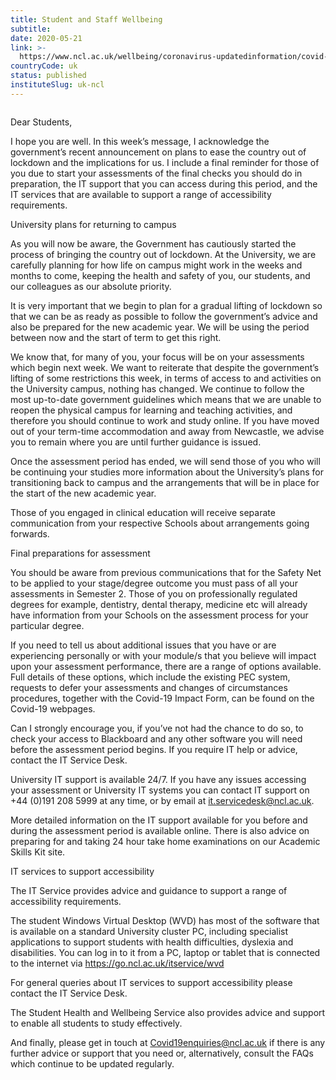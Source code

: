 ```yaml
---
title: Student and Staff Wellbeing
subtitle: 
date: 2020-05-21
link: >-
  https://www.ncl.ac.uk/wellbeing/coronavirus-updatedinformation/covid-19update-14may/
countryCode: uk
status: published
instituteSlug: uk-ncl
---
```

![]()

Dear Students,

I hope you are well. In this week’s message, I acknowledge the government’s recent announcement on plans to ease the country out of lockdown and the implications for us. I include a final reminder for those of you due to start your assessments of the final checks you should do in preparation, the IT support that you can access during this period, and the IT services that are available to support a range of accessibility requirements.

University plans for returning to campus

As you will now be aware, the Government has cautiously started the process of bringing the country out of lockdown. At the University, we are carefully planning for how life on campus might work in the weeks and months to come, keeping the health and safety of you, our students, and our colleagues as our absolute priority.

It is very important that we begin to plan for a gradual lifting of lockdown so that we can be as ready as possible to follow the government’s advice and also be prepared for the new academic year. We will be using the period between now and the start of term to get this right.

We know that, for many of you, your focus will be on your assessments which begin next week. We want to reiterate that despite the government’s lifting of some restrictions this week, in terms of access to and activities on the University campus, nothing has changed. We continue to follow the most up-to-date government guidelines which means that we are unable to reopen the physical campus for learning and teaching activities, and therefore you should continue to work and study online. If you have moved out of your term-time accommodation and away from Newcastle, we advise you to remain where you are until further guidance is issued.

Once the assessment period has ended, we will send those of you who will be continuing your studies more information about the University’s plans for transitioning back to campus and the arrangements that will be in place for the start of the new academic year.

Those of you engaged in clinical education will receive separate communication from your respective Schools about arrangements going forwards.

Final preparations for assessment

You should be aware from previous communications that for the Safety Net to be applied to your stage/degree outcome you must pass of all your assessments in Semester 2. Those of you on professionally regulated degrees for example, dentistry, dental therapy, medicine etc will already have information from your Schools on the assessment process for your particular degree.

If you need to tell us about additional issues that you have or are experiencing personally or with your module/s that you believe will impact upon your assessment performance, there are a range of options available. Full details of these options, which include the existing PEC system, requests to defer your assessments and changes of circumstances procedures, together with the Covid-19 Impact Form, can be found on the Covid-19 webpages.

Can I strongly encourage you, if you’ve not had the chance to do so, to check your access to Blackboard and any other software you will need before the assessment period begins. If you require IT help or advice, contact the IT Service Desk.

University IT support is available 24/7. If you have any issues accessing your assessment or University IT systems you can contact IT support on +44 (0)191 208 5999 at any time, or by email at it.servicedesk@ncl.ac.uk.

More detailed information on the IT support available for you before and during the assessment period is available online. There is also advice on preparing for and taking 24 hour take home examinations on our Academic Skills Kit site.

IT services to support accessibility

The IT Service provides advice and guidance to support a range of accessibility requirements.

The student Windows Virtual Desktop (WVD) has most of the software that is available on a standard University cluster PC, including specialist applications to support students with health difficulties, dyslexia and disabilities. You can log in to it from a PC, laptop or tablet that is connected to the internet via https://go.ncl.ac.uk/itservice/wvd

For general queries about IT services to support accessibility please contact the IT Service Desk.

The Student Health and Wellbeing Service also provides advice and support to enable all students to study effectively.

And finally, please get in touch at Covid19enquiries@ncl.ac.uk if there is any further advice or support that you need or, alternatively, consult the FAQs which continue to be updated regularly.